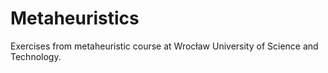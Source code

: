 # Metaheuristics
Exercises from metaheuristic course at Wrocław University of Science and Technology.
